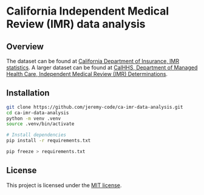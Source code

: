 # California Independent Medical Review (IMR) data analysis

## Overview

The dataset can be found at [California Department of Insurance, IMR statistics](https://interactive.web.insurance.ca.gov/apex_extprd/f?p=192). A larger dataset can be found at [CalHHS, Department of Managed Health Care, Independent Medical Review (IMR) Determinations](https://data.chhs.ca.gov/dataset/independent-medical-review-imr-determinations-trend).

## Installation

```sh
git clone https://github.com/jeremy-code/ca-imr-data-analysis.git
cd ca-imr-data-analysis
python -m venv .venv
source .venv/bin/activate

# Install dependencies
pip install -r requirements.txt

pip freeze > requirements.txt
```

## License

This project is licensed under the [MIT license](LICENSE).
